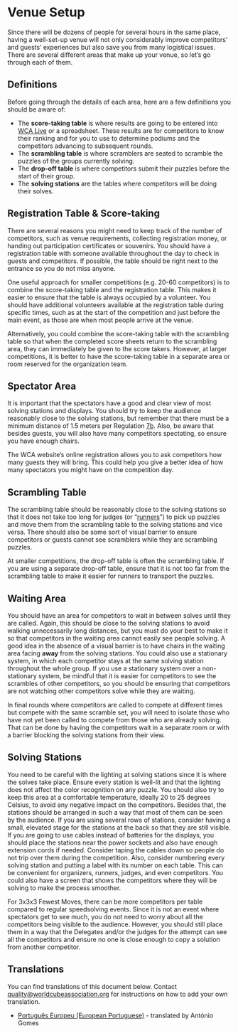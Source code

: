 # Venue Setup

Since there will be dozens of people for several hours in the same place, having a well-set-up venue will not only considerably improve competitors’ and guests’ experiences but also save you from many logistical issues. There are several different areas that make up your venue, so let’s go through each of them.

## Definitions

Before going through the details of each area, here are a few definitions you should be aware of:

- The **score-taking table** is where results are going to be entered into [WCA Live](https://live.worldcubeassociation.org/) or a spreadsheet. These results are for competitors to know their ranking and for you to use to determine podiums and the competitors advancing to subsequent rounds.
- The **scrambling table** is where scramblers are seated to scramble the puzzles of the groups currently solving.
- The **drop-off table** is where competitors submit their puzzles before the start of their group.
- The **solving stations** are the tables where competitors will be doing their solves.

## Registration Table & Score-taking

There are several reasons you might need to keep track of the number of competitors, such as venue requirements, collecting registration money, or handing out participation certificates or souvenirs. You should have a registration table with someone available throughout the day to check in guests and competitors. If possible, the table should be right next to the entrance so you do not miss anyone.

One useful approach for smaller competitions (e.g. 20-60 competitors) is to combine the score-taking table and the registration table. This makes it easier to ensure that the table is always occupied by a volunteer. You should have additional volunteers available at the registration table during specific times, such as at the start of the competition and just before the main event, as those are when most people arrive at the venue.

Alternatively, you could combine the score-taking table with the scrambling table so that when the completed score sheets return to the scrambling area, they can immediately be given to the score takers. However, at larger competitions, it is better to have the score-taking table in a separate area or room reserved for the organization team.

## Spectator Area

It is important that the spectators have a good and clear view of most solving stations and displays. You should try to keep the audience reasonably close to the solving stations, but remember that there must be a minimum distance of 1.5 meters per Regulation [7b](wca{regulations/#7b}). Also, be aware that besides guests, you will also have many competitors spectating, so ensure you have enough chairs.

The WCA website’s online registration allows you to ask competitors how many guests they will bring. This could help you give a better idea of how many spectators you might have on the competition day.

## Scrambling Table

The scrambling table should be reasonably close to the solving stations so that it does not take too long for judges (or “[runners](wcadoc{edudoc/organizer-guidelines/running-systems.pdf})”) to pick up puzzles and move them from the scrambling table to the solving stations and vice versa. There should also be some sort of visual barrier to ensure competitors or guests cannot see scramblers while they are scrambling puzzles.

At smaller competitions, the drop-off table is often the scrambling table. If you are using a separate drop-off table, ensure that it is not too far from the scrambling table to make it easier for runners to transport the puzzles.

## Waiting Area

You should have an area for competitors to wait in between solves until they are called. Again, this should be close to the solving stations to avoid walking unnecessarily long distances, but you must do your best to make it so that competitors in the waiting area cannot easily see people solving. A good idea in the absence of a visual barrier is to have chairs in the waiting area facing **away** from the solving stations. You could also use a stationary system, in which each competitor stays at the same solving station throughout the whole group. If you use a stationary system over a non-stationary system, be mindful that it is easier for competitors to see the scrambles of other competitors, so you should be ensuring that competitors are not watching other competitors solve while they are waiting.

In final rounds where competitors are called to compete at different times but compete with the same scramble set, you will need to isolate those who have not yet been called to compete from those who are already solving. That can be done by having the competitors wait in a separate room or with a barrier blocking the solving stations from their view.

## Solving Stations

You need to be careful with the lighting at solving stations since it is where the solves take place. Ensure every station is well-lit and that the lighting does not affect the color recognition on any puzzle. You should also try to keep this area at a comfortable temperature, ideally 20 to 25 degrees Celsius, to avoid any negative impact on the competitors. Besides that, the stations should be arranged in such a way that most of them can be seen by the audience. If you are using several rows of stations, consider having a small, elevated stage for the stations at the back so that they are still visible. If you are going to use cables instead of batteries for the displays, you should place the stations near the power sockets and also have enough extension cords if needed. Consider taping the cables down so people do not trip over them during the competition. Also, consider numbering every solving station and putting a label with its number on each table. This can be convenient for organizers, runners, judges, and even competitors. You could also have a screen that shows the competitors where they will be solving to make the process smoother.

For 3x3x3 Fewest Moves, there can be more competitors per table compared to regular speedsolving events. Since it is not an event where spectators get to see much, you do not need to worry about all the competitors being visible to the audience. However, you should still place them in a way that the Delegates and/or the judges for the attempt can see all the competitors and ensure no one is close enough to copy a solution from another competitor.

<div class="spacer"></div>

## Translations

You can find translations of this document below. Contact [quality@worldcubeassociation.org](mailto:quality@worldcubeassociation.org) for instructions on how to add your own translation.

- [Português Europeu (European Portuguese)](wcadoc{edudoc/organizer-guidelines/pt/venue-setup.pdf}) - translated by António Gomes
